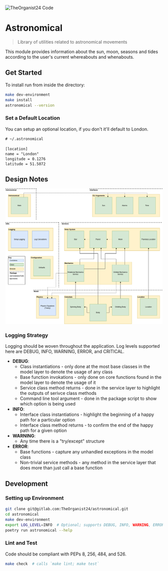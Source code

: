 ![TheOrganist24 Code](https://hosted.courtman.me.uk/img/logos/theorganist24_banner_code.png "TheOrganist24 Code")

# Astronomical
> Library of utilities related to astronomical movements

This module provides information about the sun, moon, seasons and tides according to the user's current whereabouts and whenabouts.


## Get Started
To install run from inside the directory:
```bash
make dev-environment
make install
astronomical --version
```


### Set a Default Location
You can setup an optional location, if you don't it'll default to London.

```
# ~/.astronomical

[location]
name = "London"
longitude = 0.1276
latitude = 51.5072
```


## Design Notes
![Full Design](img/full_design.png "Full Design")


### Logging Strategy
Logging should be woven throughout the application. Log levels supported here are DEBUG, INFO, WARNING, ERROR, and CRITICAL.
* **DEBUG**:
  * Class instantiations - only done at the most base classes in the model layer to denote the usage of any class
  * Base function invokations - only done on core functions found in the model layer to denote the usage of it
  * Service class method returns - done in the service layer to highlight the outputs of serivce class methods
  * Command line tool argument - done in the package script to show which option is being used
* **INFO**:
  * Interface class instantiations - highlight the beginning of a happy path for a particular option
  * Interface class method returns - to confirm the end of the happy path for a given option
* **WARNING**:
  * Any time there is a "try/except" structure
* **ERROR**:
  * Base functions - capture any unhandled exceptions in the model class
  * Non-trivial service methods - any method in the service layer that does more than just call a base function


## Development
### Setting up Environment
```bash
git clone git@gitlab.com:TheOrganist24/astronomical.git
cd astronomical
make dev-environment
export LOG_LEVEL=INFO  # Optional; supports DEBUG, INFO, WARNING, ERROR, CRITICAL
poetry run astronomical --help
```


### Lint and Test
Code should be compliant with PEPs 8, 256, 484, and 526.
```bash
make check  # calls `make lint; make test`
```
